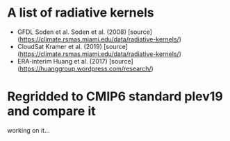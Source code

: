 # A list of radiative kernels 

- GFDL Soden et al. Soden et al. (2008) [source] (https://climate.rsmas.miami.edu/data/radiative-kernels/)
- CloudSat Kramer et al. (2019) [source] (https://climate.rsmas.miami.edu/data/radiative-kernels/)
- ERA-interim Huang et al. (2017) [source] (https://huanggroup.wordpress.com/research/)

# Regridded to CMIP6 standard plev19 and compare it

working on it...
